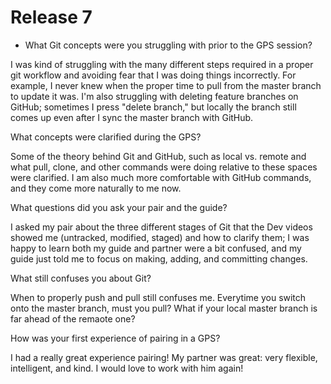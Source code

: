 # Release 7

* What Git concepts were you struggling with prior to the GPS session?

I was kind of struggling with the many different steps required in a proper git workflow and avoiding fear that I was doing things incorrectly. For example, I never knew when the proper time to pull from the master branch to update it was. I'm also struggling with deleting feature branches on GitHub; sometimes I press "delete branch," but locally the branch still comes up even after I sync the master branch with GitHub.

What concepts were clarified during the GPS?

Some of the theory behind Git and GitHub, such as local vs. remote and what pull, clone, and other commands were doing relative to these spaces were clarified. I am also much more comfortable with GitHub commands, and they come more naturally to me now.

What questions did you ask your pair and the guide?

I asked my pair about the three different stages of Git that the Dev videos showed me (untracked, modified, staged) and how to clarify them; I was happy to learn both my guide and partner were a bit confused, and my guide just told me to focus on making, adding, and committing changes.

What still confuses you about Git?

When to properly push and pull still confuses me. Everytime you switch onto the master branch, must you pull? What if your local master branch is far ahead of the remaote one?

How was your first experience of pairing in a GPS?

I had a really great experience pairing! My partner was great: very flexible, intelligent, and kind. I would love to work with him again!